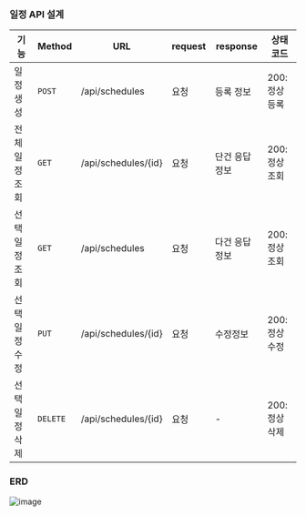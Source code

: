 ### 일정 API 설계
|기능  |Method  |URL  |request  |response  |상태코드  |
|--|----|--|--|--|--|
|일정 생성  |`POST`|/api/schedules  |요청  |등록 정보  |200:정상등록|
|전체 일정 조회  |`GET`|/api/schedules/{id}  |요청  |단건 응답 정보  |200:정상조회|
|선택 일정 조회  |`GET`|/api/schedules  |요청  |다건 응답 정보  |200:정상조회|
|선택 일정 수정  |`PUT`|/api/schedules/{id}  |요청  |수정정보  |200:정상수정|
|선택 일정 삭제  |`DELETE`|/api/schedules/{id}  |요청  |-  |200:정상삭제|


### ERD
![image](https://github.com/user-attachments/assets/c8c3afa7-e987-4cd9-9d8b-ba44d39641b3)
